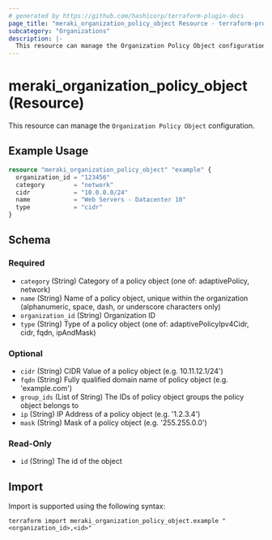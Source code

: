```yaml
---
# generated by https://github.com/hashicorp/terraform-plugin-docs
page_title: "meraki_organization_policy_object Resource - terraform-provider-meraki"
subcategory: "Organizations"
description: |-
  This resource can manage the Organization Policy Object configuration.
---
```


# meraki_organization_policy_object (Resource)

This resource can manage the `Organization Policy Object` configuration.

## Example Usage

```terraform
resource "meraki_organization_policy_object" "example" {
  organization_id = "123456"
  category        = "network"
  cidr            = "10.0.0.0/24"
  name            = "Web Servers - Datacenter 10"
  type            = "cidr"
}
```

<!-- schema generated by tfplugindocs -->
## Schema

### Required

- `category` (String) Category of a policy object (one of: adaptivePolicy, network)
- `name` (String) Name of a policy object, unique within the organization (alphanumeric, space, dash, or underscore characters only)
- `organization_id` (String) Organization ID
- `type` (String) Type of a policy object (one of: adaptivePolicyIpv4Cidr, cidr, fqdn, ipAndMask)

### Optional

- `cidr` (String) CIDR Value of a policy object (e.g. 10.11.12.1/24')
- `fqdn` (String) Fully qualified domain name of policy object (e.g. 'example.com')
- `group_ids` (List of String) The IDs of policy object groups the policy object belongs to
- `ip` (String) IP Address of a policy object (e.g. '1.2.3.4')
- `mask` (String) Mask of a policy object (e.g. '255.255.0.0')

### Read-Only

- `id` (String) The id of the object

## Import

Import is supported using the following syntax:

```shell
terraform import meraki_organization_policy_object.example "<organization_id>,<id>"
```

